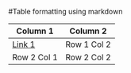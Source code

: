 #Table formatting using markdown

| Column 1    | Column 2    |
| ----------- | ----------- |
| [Link 1](./link1_file.md) | Row 1 Col 2 |
| Row 2 Col 1 | Row 2 Col 2 |

